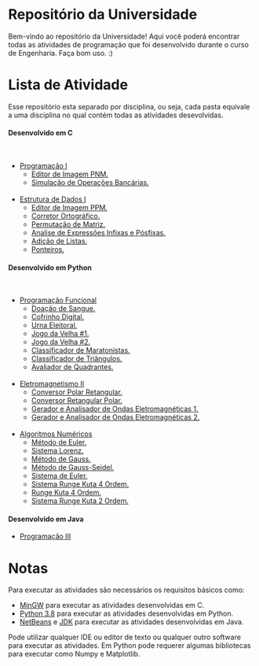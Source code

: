 # Repositório da Universidade
Bem-vindo ao repositório da Universidade!
Aqui você poderá encontrar todas as atividades de programação que foi desenvolvido durante o curso de Engenharia.
Faça bom uso. :)

# Lista de Atividade
Esse repositório esta separado por disciplina, ou seja, cada pasta equivale a uma disciplina no qual contém todas as atividades desevolvidas.

#### Desenvolvido em C
<br>  

- [Programação I](https://github.com/emeps/university-repos/tree/main/programming-one-old-course)
    - [Editor de Imagem PNM.](https://github.com/emeps/university-repos/tree/main/programming-one-old-course/fotoxop-%231)
    - [Simulação de Operações Bancárias.](https://github.com/emeps/university-repos/tree/main/programming-one-old-course/banking-system)
    <br>      
- [Estrutura de Dados I](https://github.com/emeps/university-repos/tree/main/data-structure)  
    - [Editor de Imagem PPM.](https://github.com/emeps/university-repos/tree/main/data-structure/fotoxop-%232)
    - [Corretor Ortográfico.](https://github.com/emeps/university-repos/tree/main/data-structure/corretor-ortografico)
    - [Permutação de Matriz.](https://github.com/emeps/university-repos/tree/main/data-structure/matrix-permutation)
    - [Analise de Expressões Infixas e Pósfixas.](https://github.com/emeps/university-repos/tree/main/data-structure/sucuri)
    - [Adição de Listas.](https://github.com/emeps/university-repos/tree/main/data-structure/mEP3)
    - [Ponteiros.](https://github.com/emeps/university-repos/tree/main/data-structure/consecutive-sum)

#### Desenvolvido em Python
<br>

- [Programação Funcional](https://github.com/emeps/university-repos/tree/main/programming-one)
    - [Doação de Sangue.](https://github.com/emeps/university-repos/tree/main/programming-one/doacao-sangue)
    - [Cofrinho Digital.](https://github.com/emeps/university-repos/tree/main/programming-one/cofrinho-digital)
    - [Urna Eleitoral.](https://github.com/emeps/university-repos/tree/main/programming-one/eleicao-condominio)
    - [Jogo da Velha #1.](https://github.com/emeps/university-repos/tree/main/programming-one/jogo-da-velha-%231)          
    - [Jogo da Velha #2.](https://github.com/emeps/university-repos/tree/main/programming-one/jogo-da-velha-%232)
    - [Classificador de Maratonistas.](https://github.com/emeps/university-repos/tree/main/programming-one/maratona)
    - [Classificador de Triângulos.](https://github.com/emeps/university-repos/tree/main/programming-one/classificador-triangulo)
    - [Avaliador de Quadrantes.](https://github.com/emeps/university-repos/tree/main/programming-one/check-quadrante)
    <br>           
- [Eletromagnetismo II](https://github.com/emeps/university-repos/tree/main/eletromagnetism-two)
    - [Conversor Polar Retangular.](https://github.com/emeps/university-repos/blob/main/eletromagnetism-two/polar-rectangular-converter.py)
    - [Conversor Retangular Polar.](https://github.com/emeps/university-repos/blob/main/eletromagnetism-two/rectangular-polar-converter.py)
    - [Gerador e Analisador de Ondas Eletromagnéticas 1.](https://github.com/emeps/university-repos/blob/main/eletromagnetism-two/generation-and-analysis-of-electromagnetic-waves%20(1).py)   
    - [Gerador e Analisador de Ondas Eletromagnéticas 2.](https://github.com/emeps/university-repos/blob/main/eletromagnetism-two/generation-and-analysis-of-electromagnetic-waves%20(2).py)   
    <br>  
- [Algoritmos Numéricos](https://github.com/emeps/university-repos/tree/main/numerical-algoritms)
    - [Método de Euler.](https://github.com/emeps/university-repos/blob/main/numerical-algoritms/euler.py)
    - [Sistema Lorenz.](https://github.com/emeps/university-repos/blob/main/numerical-algoritms/lorenz-sistema.py)
    - [Método de Gauss.](https://github.com/emeps/university-repos/blob/main/numerical-algoritms/metodo-gauss.py)
    - [Método de Gauss-Seidel.](https://github.com/emeps/university-repos/blob/main/numerical-algoritms/gauss-seidel.py)
    - [Sistema de Euler.](https://github.com/emeps/university-repos/blob/main/numerical-algoritms/euler_sistema.py)
    - [Sistema Runge Kuta 4 Ordem.](https://github.com/emeps/university-repos/blob/main/numerical-algoritms/rk4_sistema.py)
    - [Runge Kuta 4 Ordem.](https://github.com/emeps/university-repos/blob/main/numerical-algoritms/Runge-kuta4.py)    
    - [Sistema Runge Kuta 2 Ordem.](https://github.com/emeps/university-repos/blob/main/numerical-algoritms/ruge-kuta2.py)   

#### Desenvolvido em Java

- [Programação III](https://github.com/emeps/university-repos/tree/main/programming-three)    

# Notas

Para executar as atividades são necessários os requisitos básicos como: 
- [MinGW](https://sourceforge.net/projects/mingw/) para executar as atividades desenvolvidas em C.
- [Python 3.8](https://www.python.org/downloads/) para executar as atividades desenvolvidas em Python.
- [NetBeans](https://netbeans.apache.org/download/index.html) e [JDK](https://www.oracle.com/br/java/technologies/javase/javase-jdk8-downloads.html) para executar as atividades desenvolvidas em Java.

Pode utilizar qualquer IDE ou editor de texto ou qualquer outro software para executar as atividades.
Em Python pode requerer algumas bibliotecas para executar como Numpy e Matplotlib.
